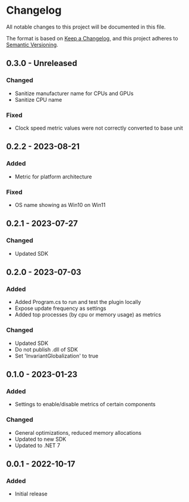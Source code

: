 # Changelog

All notable changes to this project will be documented in this file.

The format is based on [Keep a Changelog](https://keepachangelog.com/en/1.0.0/),
and this project adheres to [Semantic Versioning](https://semver.org/spec/v2.0.0.html).

## 0.3.0 - Unreleased

### Changed

- Sanitize manufacturer name for CPUs and GPUs
- Sanitize CPU name

### Fixed

- Clock speed metric values were not correctly converted to base unit

## 0.2.2 - 2023-08-21

### Added

- Metric for platform architecture

### Fixed

- OS name showing as Win10 on Win11

## 0.2.1 - 2023-07-27

### Changed

- Updated SDK

## 0.2.0 - 2023-07-03

### Added

- Added Program.cs to run and test the plugin locally
- Expose update frequency as settings
- Added top processes (by cpu or memory usage) as metrics

### Changed

- Updated SDK
- Do not publish .dll of SDK
- Set 'InvariantGlobalization' to true

## 0.1.0 - 2023-01-23

### Added

- Settings to enable/disable metrics of certain components

### Changed

- General optimizations, reduced memory allocations
- Updated to new SDK
- Updated to .NET 7

## 0.0.1 - 2022-10-17

### Added

- Initial release

